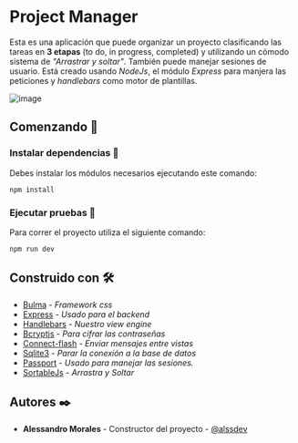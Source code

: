 # Project Manager

Esta es una aplicación que puede organizar un proyecto clasificando las tareas en **3 etapas** (to do, in progress, completed) y utilizando un cómodo sistema de *"Arrastrar y soltar"*. 
También puede manejar sesiones de usuario. 
Está creado usando *NodeJs*, el módulo *Express* para manjera las peticiones y *handlebars* como motor de plantillas.

![image](https://user-images.githubusercontent.com/49174467/95528546-a3ee1b80-0995-11eb-9bb9-b7f6fd028c29.png)


## Comenzando 🚀
### Instalar dependencias 🔧

Debes instalar los módulos necesarios ejecutando este comando:
```
npm install
```

### Ejecutar pruebas 🔩

Para correr el proyecto utiliza el siguiente comando:
```
npm run dev
```

## Construido con 🛠️

+ [Bulma](http://bulma.io) - *Framework css*
+ [Express](https://expressjs.com/) - *Usado para el backend*
+ [Handlebars](https://handlebarsjs.com/) - *Nuestro view engine*
+ [Bcryptjs](https://www.npmjs.com/package/bcrypt) - *Para cifrar las contraseñas*
+ [Connect-flash](https://github.com/jaredhanson/connect-flash) - *Enviar mensajes entre vistas*
+ [Sqlite3](https://www.sqlite.org/index.html) - *Parar la conexión a la base de datos*
+ [Passport](http://www.passportjs.org/) - *Usado para manejar las sesiones.*
+ [SortableJs](https://github.com/SortableJS/sortablejs) - *Arrastra y Soltar*

## Autores ✒️
+ **Alessandro Morales** - Constructor del proyecto - [@alssdev](https://twitter.com/alssdev)
